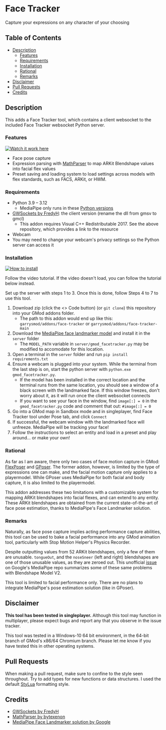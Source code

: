 # Face Tracker <!-- omit from toc -->

Capture your expressions on any character of your choosing

## Table of Contents <!-- omit from toc -->

- [Description](#description)
  - [Features](#features)
  - [Requirements](#requirements)
  - [Installation](#installation)
  - [Rational](#rational)
  - [Remarks](#remarks)
- [Disclaimer](#disclaimer)
- [Pull Requests](#pull-requests)
- [Credits](#credits)

## Description

This adds a Face Tracker tool, which contains a client websocket to the included Face Tracker websocket Python server.

### Features

[![Watch it work here](https://img.youtube.com/vi/Fg26dFWBvrI/0.jpg)](https://www.youtube.com/watch?v=Fg26dFWBvrI)

- Face pose capture
- Expression parsing with [MathParser](https://github.com/bytexenon/MathParser.lua/tree/v1.0.3) to map ARKit Blendshape values into facial flex values
- Preset saving and loading system to load settings across models with flex standards, such as FACS, ARKit, or HWM. 

### Requirements

- Python 3.9 – 3.12
  - MediaPipe only runs in these [Python versions](https://ai.google.dev/edge/mediapipe/solutions/setup_python)
- [GWSockets by FredyH](https://github.com/FredyH/GWSockets): the client version (rename the dll from gmsv to gmcl)
  -  This addon requires Visual C++ Redistributable 2017. See the above repository, which provides a link to the resource
-  Webcam
  - You may need to change your webcam's privacy settings so the Python server can access it

### Installation

[![How to install](https://img.youtube.com/vi/RxYAKewekfw/0.jpg)](https://www.youtube.com/watch?v=RxYAKewekfw)

Follow the video tutorial. If the video doesn't load, you can follow the tutorial below instead.

Set up the server with steps 1 to 3. Once this is done, follow Steps 4 to 7 to use this tool.

1. Download zip (click the <> Code button) (or `git clone`) this repository into your GMod addons folder.
   - The path to this addon would end up like this: `garrysmod/addons/face-tracker` or `garrysmod/addons/face-tracker-main` 
2. Download the [MediaPipe face landmarker model](https://ai.google.dev/edge/mediapipe/solutions/vision/face_landmarker#:~:text=Versions-,FaceLandmarker,-FaceDetector%3A%20192%20x) and install it in the `server` folder
   - The `MODEL_PATH` variable in `server/gmod_facetracker.py` may be modified to accomodate for this location.
3. Open a terminal in the `server` folder and run `pip install requirements.txt`
4. Ensure a webcam is plugged into your system. While the terminal from the last step is on, start the python server with `python.exe gmod_facetracker.py`.
   - If the model has been installed in the correct location and the terminal runs from the same location, you should see a window of a black screen with the landmarked face. If this window freezes, don't worry about it, as it will run once the client websocket connects
   - If you want to see your face in the window, find `image[:] = 0` in the `gmod_facetracker.py` code and comment that out: `#image[:] = 0`
5. Go into a GMod map in Sandbox mode and in singleplayer, find Face Tracker tool under Pose tab, and click `Connect`
6. If successful, the webcam window with the landmarked face will unfreeze. MediaPipe will be tracking your face!
7. Follow the instructions to select an entity and load in a preset and play around... or make your own!

### Rational

As far as I am aware, there only two cases of face motion capture in GMod: [FlexPoser](https://steamcommunity.com/sharedfiles/filedetails/?id=282498239) and [GPoser](https://github.com/swampservers/gposer). The former addon, however, is limited by the type of expressions one can make, and the facial motion capture only applies to a playermodel. While GPoser uses MediaPipe for both facial and body capture, it is also limited to the playermodel.

This addon addresses these two limitations with a customizable system for mapping ARKit blendshapes into facial flexes, and can extend to any entity. These ARKit blendshapes are obtained from the current state-of-the-art of face pose estimation, thanks to MediaPipe's Face Landmarker solution. 

### Remarks

Naturally, as face pose capture implies acting performance capture abilities, this tool can be used to bake a facial performance into any GMod animation tool, particularly with Stop Motion Helper's Physics Recorder.

Despite outputting values from 52 ARKit blendshapes, only a few of them are unusable. `tongueOut`, and the `noseSneer` (left and right) blendshapes are one of those unusable values, as they are zeroed out. This unofficial [issue](https://github.com/google-ai-edge/mediapipe/issues/5329) on Google's MediaPipe repo summarizes some of these same problems with Blendshape Model V2.

This tool is limited to facial performance only. There are no plans to integrate MediaPipe's pose estimation solution (like in GPoser). 

## Disclaimer

**This tool has been tested in singleplayer.** Although this tool may function in multiplayer, please expect bugs and report any that you observe in the issue tracker.

This tool was tested in a Windows-10 64 bit environment, in the 64-bit branch of GMod's x86/64 Chromium branch. Please let me know if you have tested this in other operating systems.

## Pull Requests

When making a pull request, make sure to confine to the style seen throughout. Try to add types for new functions or data structures. I used the default [StyLua](https://github.com/JohnnyMorganz/StyLua) formatting style.

## Credits

- [GWSockets by FredyH](https://github.com/FredyH/GWSockets)
- [MathParser by bytexenon](https://github.com/bytexenon/MathParser.lua/tree/v1.0.3)
- [MediaPipe Face Landmarker solution by Google](https://ai.google.dev/edge/mediapipe/solutions/vision/face_landmarker)
